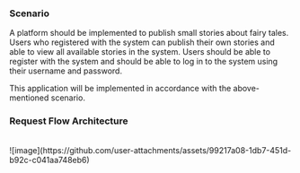 <h3>Scenario</h3>
A platform should be implemented to publish small stories about fairy tales. Users who registered with the system can publish their own stories and able to view all available stories in the system. Users should be able to register with the system and should be able to log in to the system using their username and password.

This application will be implemented in accordance with the above-mentioned scenario.


<h3>Request Flow Architecture</h3>
<br/>
![image](https://github.com/user-attachments/assets/99217a08-1db7-451d-b92c-c041aa748eb6)
